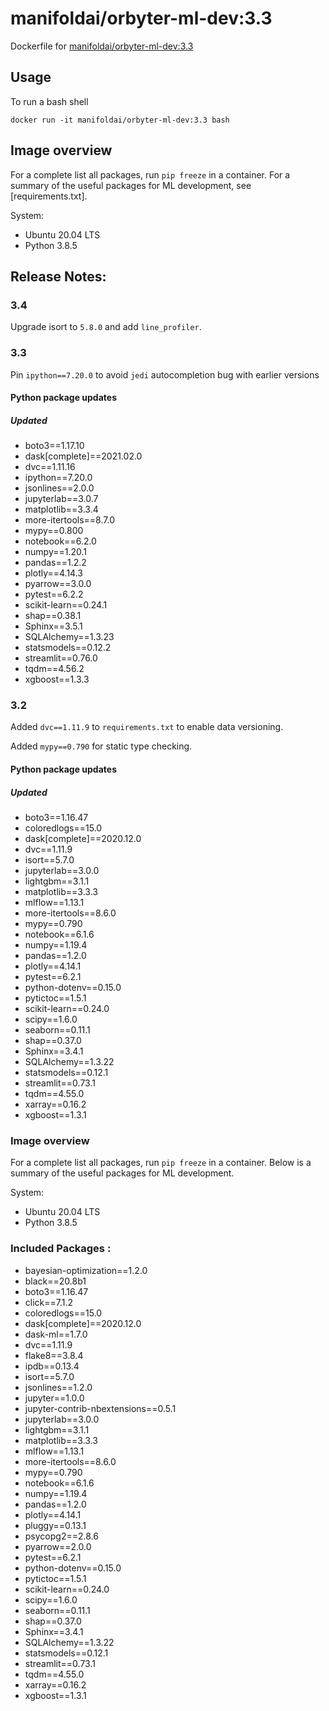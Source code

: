 # manifoldai/orbyter-ml-dev:3.3

Dockerfile for [manifoldai/orbyter-ml-dev:3.3](https://hub.docker.com/r/manifoldai/orbyter-ml-dev)

## Usage

To run a bash shell

`
docker run -it manifoldai/orbyter-ml-dev:3.3 bash
`


## Image overview

For a complete list all packages, run `pip freeze` in a container. For a summary of
the useful packages for ML development, see [requirements.txt].

System:

* Ubuntu 20.04 LTS
* Python 3.8.5


## Release Notes:

### 3.4

Upgrade isort to `5.8.0` and add `line_profiler`.

### 3.3

Pin `ipython==7.20.0` to avoid `jedi` autocompletion bug with earlier versions

#### Python package updates

##### Updated
* boto3==1.17.10
* dask[complete]==2021.02.0
* dvc==1.11.16
* ipython==7.20.0
* jsonlines==2.0.0
* jupyterlab==3.0.7
* matplotlib==3.3.4
* more-itertools==8.7.0
* mypy==0.800
* notebook==6.2.0
* numpy==1.20.1
* pandas==1.2.2
* plotly==4.14.3
* pyarrow==3.0.0
* pytest==6.2.2
* scikit-learn==0.24.1
* shap==0.38.1
* Sphinx==3.5.1
* SQLAlchemy==1.3.23
* statsmodels==0.12.2
* streamlit==0.76.0
* tqdm==4.56.2
* xgboost==1.3.3


### 3.2

Added `dvc==1.11.9` to `requirements.txt` to enable data versioning.

Added `mypy==0.790` for static type checking.

#### Python package updates

##### Updated

* boto3==1.16.47
* coloredlogs==15.0
* dask[complete]==2020.12.0
* dvc==1.11.9
* isort==5.7.0
* jupyterlab==3.0.0
* lightgbm==3.1.1
* matplotlib==3.3.3
* mlflow==1.13.1
* more-itertools==8.6.0
* mypy==0.790
* notebook==6.1.6
* numpy==1.19.4
* pandas==1.2.0
* plotly==4.14.1
* pytest==6.2.1
* python-dotenv==0.15.0
* pytictoc==1.5.1
* scikit-learn==0.24.0
* scipy==1.6.0
* seaborn==0.11.1
* shap==0.37.0
* Sphinx==3.4.1
* SQLAlchemy==1.3.22
* statsmodels==0.12.1
* streamlit==0.73.1
* tqdm==4.55.0
* xarray==0.16.2
* xgboost==1.3.1

### Image overview

For a complete list all packages, run `pip freeze` in a container. Below is a summary of
the useful packages for ML development.

System:

* Ubuntu 20.04 LTS
* Python 3.8.5

### Included Packages :
* bayesian-optimization==1.2.0
* black==20.8b1
* boto3==1.16.47
* click==7.1.2
* coloredlogs==15.0
* dask[complete]==2020.12.0
* dask-ml==1.7.0
* dvc==1.11.9
* flake8==3.8.4
* ipdb==0.13.4
* isort==5.7.0
* jsonlines==1.2.0
* jupyter==1.0.0
* jupyter-contrib-nbextensions==0.5.1
* jupyterlab==3.0.0
* lightgbm==3.1.1
* matplotlib==3.3.3
* mlflow==1.13.1
* more-itertools==8.6.0
* mypy==0.790
* notebook==6.1.6
* numpy==1.19.4
* pandas==1.2.0
* plotly==4.14.1
* pluggy==0.13.1
* psycopg2==2.8.6
* pyarrow==2.0.0
* pytest==6.2.1
* python-dotenv==0.15.0
* pytictoc==1.5.1
* scikit-learn==0.24.0
* scipy==1.6.0
* seaborn==0.11.1
* shap==0.37.0
* Sphinx==3.4.1
* SQLAlchemy==1.3.22
* statsmodels==0.12.1
* streamlit==0.73.1
* tqdm==4.55.0
* xarray==0.16.2
* xgboost==1.3.1
